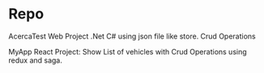 # Repo
AcercaTest
Web Project .Net C# using json file like store. Crud Operations

MyApp
React Project: Show List of vehicles with Crud Operations using redux and saga.

